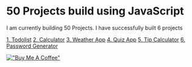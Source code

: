 # 50 Projects build using JavaScript

I am currently building 50 Projects. I have successfully built 6 projects

[1. Todolist](https://github.com/IamSheikh/1-todolist)
[2. Calculator](https://github.com/IamSheikh/2-calculator)
[3. Weather App](https://github.com/IamSheikh/3-weather)
[4. Quiz App](https://github.com/IamSheikh/4-quiz)
[5. Tip Calculator](https://github.com/IamSheikh/6-tipcalculator)
[6. Password Generator](https://github.com/IamSheikh/7-passwordgenerator)

[!["Buy Me A Coffee"](https://www.buymeacoffee.com/assets/img/custom_images/orange_img.png)](https://buymeacoffee.com/stahajameel)
